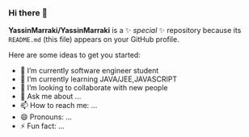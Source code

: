### Hi there 👋


**YassinMarraki/YassinMarraki** is a ✨ _special_ ✨ repository because its `README.md` (this file) appears on your GitHub profile.

Here are some ideas to get you started:

- 🔭 I’m currently software engineer student 
- 🌱 I’m currently learning JAVA/JEE,JAVASCRIPT
- 👯 I’m looking to collaborate with new people
- 💬 Ask me about ...
- 📫 How to reach me: ...
- 😄 Pronouns: ...
- ⚡ Fun fact: ...
